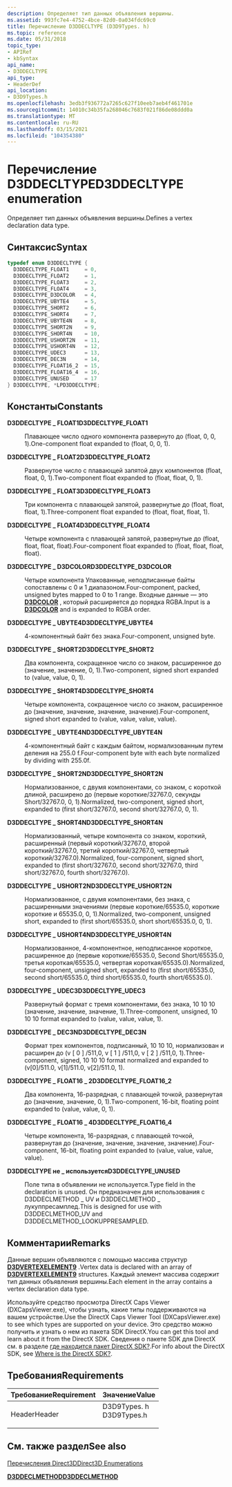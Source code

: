 ```yaml
---
description: Определяет тип данных объявления вершины.
ms.assetid: 993fc7e4-4752-4bce-82d0-0a034fdc69c0
title: Перечисление D3DDECLTYPE (D3D9Types. h)
ms.topic: reference
ms.date: 05/31/2018
topic_type:
- APIRef
- kbSyntax
api_name:
- D3DDECLTYPE
api_type:
- HeaderDef
api_location:
- D3D9Types.h
ms.openlocfilehash: 3edb3f936772a7265c627f10eeb7aeb4f461701e
ms.sourcegitcommit: 14010c34b35fa268046c7683f021f86de08ddd0a
ms.translationtype: MT
ms.contentlocale: ru-RU
ms.lasthandoff: 03/15/2021
ms.locfileid: "104354380"
---
```

# <a name="d3ddecltype-enumeration"></a><span data-ttu-id="53af3-103">Перечисление D3DDECLTYPE</span><span class="sxs-lookup"><span data-stu-id="53af3-103">D3DDECLTYPE enumeration</span></span>

<span data-ttu-id="53af3-104">Определяет тип данных объявления вершины.</span><span class="sxs-lookup"><span data-stu-id="53af3-104">Defines a vertex declaration data type.</span></span>

## <a name="syntax"></a><span data-ttu-id="53af3-105">Синтаксис</span><span class="sxs-lookup"><span data-stu-id="53af3-105">Syntax</span></span>


```C++
typedef enum D3DDECLTYPE { 
  D3DDECLTYPE_FLOAT1     = 0,
  D3DDECLTYPE_FLOAT2     = 1,
  D3DDECLTYPE_FLOAT3     = 2,
  D3DDECLTYPE_FLOAT4     = 3,
  D3DDECLTYPE_D3DCOLOR   = 4,
  D3DDECLTYPE_UBYTE4     = 5,
  D3DDECLTYPE_SHORT2     = 6,
  D3DDECLTYPE_SHORT4     = 7,
  D3DDECLTYPE_UBYTE4N    = 8,
  D3DDECLTYPE_SHORT2N    = 9,
  D3DDECLTYPE_SHORT4N    = 10,
  D3DDECLTYPE_USHORT2N   = 11,
  D3DDECLTYPE_USHORT4N   = 12,
  D3DDECLTYPE_UDEC3      = 13,
  D3DDECLTYPE_DEC3N      = 14,
  D3DDECLTYPE_FLOAT16_2  = 15,
  D3DDECLTYPE_FLOAT16_4  = 16,
  D3DDECLTYPE_UNUSED     = 17
} D3DDECLTYPE, *LPD3DDECLTYPE;
```



## <a name="constants"></a><span data-ttu-id="53af3-106">Константы</span><span class="sxs-lookup"><span data-stu-id="53af3-106">Constants</span></span>

<dl> <dt>

<span data-ttu-id="53af3-107"><span id="D3DDECLTYPE_FLOAT1"></span><span id="d3ddecltype_float1"></span>**D3DDECLTYPE \_ FLOAT1**</span><span class="sxs-lookup"><span data-stu-id="53af3-107"><span id="D3DDECLTYPE_FLOAT1"></span><span id="d3ddecltype_float1"></span>**D3DDECLTYPE\_FLOAT1**</span></span>
</dt> <dd>

<span data-ttu-id="53af3-108">Плавающее число одного компонента развернуто до (float, 0, 0, 1).</span><span class="sxs-lookup"><span data-stu-id="53af3-108">One-component float expanded to (float, 0, 0, 1).</span></span>

</dd> <dt>

<span data-ttu-id="53af3-109"><span id="D3DDECLTYPE_FLOAT2"></span><span id="d3ddecltype_float2"></span>**D3DDECLTYPE \_ FLOAT2**</span><span class="sxs-lookup"><span data-stu-id="53af3-109"><span id="D3DDECLTYPE_FLOAT2"></span><span id="d3ddecltype_float2"></span>**D3DDECLTYPE\_FLOAT2**</span></span>
</dt> <dd>

<span data-ttu-id="53af3-110">Развернутое число с плавающей запятой двух компонентов (float, float, 0, 1).</span><span class="sxs-lookup"><span data-stu-id="53af3-110">Two-component float expanded to (float, float, 0, 1).</span></span>

</dd> <dt>

<span data-ttu-id="53af3-111"><span id="D3DDECLTYPE_FLOAT3"></span><span id="d3ddecltype_float3"></span>**D3DDECLTYPE \_ FLOAT3**</span><span class="sxs-lookup"><span data-stu-id="53af3-111"><span id="D3DDECLTYPE_FLOAT3"></span><span id="d3ddecltype_float3"></span>**D3DDECLTYPE\_FLOAT3**</span></span>
</dt> <dd>

<span data-ttu-id="53af3-112">Три компонента с плавающей запятой, развернутые до (float, float, float, 1).</span><span class="sxs-lookup"><span data-stu-id="53af3-112">Three-component float expanded to (float, float, float, 1).</span></span>

</dd> <dt>

<span data-ttu-id="53af3-113"><span id="D3DDECLTYPE_FLOAT4"></span><span id="d3ddecltype_float4"></span>**D3DDECLTYPE \_ FLOAT4**</span><span class="sxs-lookup"><span data-stu-id="53af3-113"><span id="D3DDECLTYPE_FLOAT4"></span><span id="d3ddecltype_float4"></span>**D3DDECLTYPE\_FLOAT4**</span></span>
</dt> <dd>

<span data-ttu-id="53af3-114">Четыре компонента с плавающей запятой, развернутые до (float, float, float, float).</span><span class="sxs-lookup"><span data-stu-id="53af3-114">Four-component float expanded to (float, float, float, float).</span></span>

</dd> <dt>

<span data-ttu-id="53af3-115"><span id="D3DDECLTYPE_D3DCOLOR"></span><span id="d3ddecltype_d3dcolor"></span>**D3DDECLTYPE \_ D3DCOLOR**</span><span class="sxs-lookup"><span data-stu-id="53af3-115"><span id="D3DDECLTYPE_D3DCOLOR"></span><span id="d3ddecltype_d3dcolor"></span>**D3DDECLTYPE\_D3DCOLOR**</span></span>
</dt> <dd>

<span data-ttu-id="53af3-116">Четыре компонента Упакованные, неподписанные байты сопоставлены с 0 и 1 диапазоном.</span><span class="sxs-lookup"><span data-stu-id="53af3-116">Four-component, packed, unsigned bytes mapped to 0 to 1 range.</span></span> <span data-ttu-id="53af3-117">Входные данные — это [**D3DCOLOR**](d3dcolor.md) , который расширяется до порядка RGBA.</span><span class="sxs-lookup"><span data-stu-id="53af3-117">Input is a [**D3DCOLOR**](d3dcolor.md) and is expanded to RGBA order.</span></span>

</dd> <dt>

<span data-ttu-id="53af3-118"><span id="D3DDECLTYPE_UBYTE4"></span><span id="d3ddecltype_ubyte4"></span>**D3DDECLTYPE \_ UBYTE4**</span><span class="sxs-lookup"><span data-stu-id="53af3-118"><span id="D3DDECLTYPE_UBYTE4"></span><span id="d3ddecltype_ubyte4"></span>**D3DDECLTYPE\_UBYTE4**</span></span>
</dt> <dd>

<span data-ttu-id="53af3-119">4-компонентный байт без знака.</span><span class="sxs-lookup"><span data-stu-id="53af3-119">Four-component, unsigned byte.</span></span>

</dd> <dt>

<span data-ttu-id="53af3-120"><span id="D3DDECLTYPE_SHORT2"></span><span id="d3ddecltype_short2"></span>**D3DDECLTYPE \_ SHORT2**</span><span class="sxs-lookup"><span data-stu-id="53af3-120"><span id="D3DDECLTYPE_SHORT2"></span><span id="d3ddecltype_short2"></span>**D3DDECLTYPE\_SHORT2**</span></span>
</dt> <dd>

<span data-ttu-id="53af3-121">Два компонента, сокращенное число со знаком, расширенное до (значение, значение, 0, 1).</span><span class="sxs-lookup"><span data-stu-id="53af3-121">Two-component, signed short expanded to (value, value, 0, 1).</span></span>

</dd> <dt>

<span data-ttu-id="53af3-122"><span id="D3DDECLTYPE_SHORT4"></span><span id="d3ddecltype_short4"></span>**D3DDECLTYPE \_ SHORT4**</span><span class="sxs-lookup"><span data-stu-id="53af3-122"><span id="D3DDECLTYPE_SHORT4"></span><span id="d3ddecltype_short4"></span>**D3DDECLTYPE\_SHORT4**</span></span>
</dt> <dd>

<span data-ttu-id="53af3-123">Четыре компонента, сокращенное число со знаком, расширенное до (значение, значение, значение, значение).</span><span class="sxs-lookup"><span data-stu-id="53af3-123">Four-component, signed short expanded to (value, value, value, value).</span></span>

</dd> <dt>

<span data-ttu-id="53af3-124"><span id="D3DDECLTYPE_UBYTE4N"></span><span id="d3ddecltype_ubyte4n"></span>**D3DDECLTYPE \_ UBYTE4N**</span><span class="sxs-lookup"><span data-stu-id="53af3-124"><span id="D3DDECLTYPE_UBYTE4N"></span><span id="d3ddecltype_ubyte4n"></span>**D3DDECLTYPE\_UBYTE4N**</span></span>
</dt> <dd>

<span data-ttu-id="53af3-125">4-компонентный байт с каждым байтом, нормализованным путем деления на 255.0 f.</span><span class="sxs-lookup"><span data-stu-id="53af3-125">Four-component byte with each byte normalized by dividing with 255.0f.</span></span>

</dd> <dt>

<span data-ttu-id="53af3-126"><span id="D3DDECLTYPE_SHORT2N"></span><span id="d3ddecltype_short2n"></span>**D3DDECLTYPE \_ SHORT2N**</span><span class="sxs-lookup"><span data-stu-id="53af3-126"><span id="D3DDECLTYPE_SHORT2N"></span><span id="d3ddecltype_short2n"></span>**D3DDECLTYPE\_SHORT2N**</span></span>
</dt> <dd>

<span data-ttu-id="53af3-127">Нормализованное, с двумя компонентами, со знаком, с короткой длиной, расширено до (первые короткие/32767.0, секунды Short/32767.0, 0, 1).</span><span class="sxs-lookup"><span data-stu-id="53af3-127">Normalized, two-component, signed short, expanded to (first short/32767.0, second short/32767.0, 0, 1).</span></span>

</dd> <dt>

<span data-ttu-id="53af3-128"><span id="D3DDECLTYPE_SHORT4N"></span><span id="d3ddecltype_short4n"></span>**D3DDECLTYPE \_ SHORT4N**</span><span class="sxs-lookup"><span data-stu-id="53af3-128"><span id="D3DDECLTYPE_SHORT4N"></span><span id="d3ddecltype_short4n"></span>**D3DDECLTYPE\_SHORT4N**</span></span>
</dt> <dd>

<span data-ttu-id="53af3-129">Нормализованный, четыре компонента со знаком, короткий, расширенный (первый короткий/32767.0, второй короткий/32767.0, третий короткий/32767.0, четвертый короткий/32767.0).</span><span class="sxs-lookup"><span data-stu-id="53af3-129">Normalized, four-component, signed short, expanded to (first short/32767.0, second short/32767.0, third short/32767.0, fourth short/32767.0).</span></span>

</dd> <dt>

<span data-ttu-id="53af3-130"><span id="D3DDECLTYPE_USHORT2N"></span><span id="d3ddecltype_ushort2n"></span>**D3DDECLTYPE \_ USHORT2N**</span><span class="sxs-lookup"><span data-stu-id="53af3-130"><span id="D3DDECLTYPE_USHORT2N"></span><span id="d3ddecltype_ushort2n"></span>**D3DDECLTYPE\_USHORT2N**</span></span>
</dt> <dd>

<span data-ttu-id="53af3-131">Нормализованное, с двумя компонентами, без знака, с расширенными значениями (первые короткие/65535.0, короткие короткие и 65535.0, 0, 1).</span><span class="sxs-lookup"><span data-stu-id="53af3-131">Normalized, two-component, unsigned short, expanded to (first short/65535.0, short short/65535.0, 0, 1).</span></span>

</dd> <dt>

<span data-ttu-id="53af3-132"><span id="D3DDECLTYPE_USHORT4N"></span><span id="d3ddecltype_ushort4n"></span>**D3DDECLTYPE \_ USHORT4N**</span><span class="sxs-lookup"><span data-stu-id="53af3-132"><span id="D3DDECLTYPE_USHORT4N"></span><span id="d3ddecltype_ushort4n"></span>**D3DDECLTYPE\_USHORT4N**</span></span>
</dt> <dd>

<span data-ttu-id="53af3-133">Нормализованное, 4-компонентное, неподписанное короткое, расширенное до (первые короткие/65535.0, Second Short/65535.0, третья короткая/65535.0, четвертая короткая/65535.0).</span><span class="sxs-lookup"><span data-stu-id="53af3-133">Normalized, four-component, unsigned short, expanded to (first short/65535.0, second short/65535.0, third short/65535.0, fourth short/65535.0).</span></span>

</dd> <dt>

<span data-ttu-id="53af3-134"><span id="D3DDECLTYPE_UDEC3"></span><span id="d3ddecltype_udec3"></span>**D3DDECLTYPE \_ UDEC3**</span><span class="sxs-lookup"><span data-stu-id="53af3-134"><span id="D3DDECLTYPE_UDEC3"></span><span id="d3ddecltype_udec3"></span>**D3DDECLTYPE\_UDEC3**</span></span>
</dt> <dd>

<span data-ttu-id="53af3-135">Развернутый формат с тремя компонентами, без знака, 10 10 10 (значение, значение, значение, 1).</span><span class="sxs-lookup"><span data-stu-id="53af3-135">Three-component, unsigned, 10 10 10 format expanded to (value, value, value, 1).</span></span>

</dd> <dt>

<span data-ttu-id="53af3-136"><span id="D3DDECLTYPE_DEC3N"></span><span id="d3ddecltype_dec3n"></span>**D3DDECLTYPE \_ DEC3N**</span><span class="sxs-lookup"><span data-stu-id="53af3-136"><span id="D3DDECLTYPE_DEC3N"></span><span id="d3ddecltype_dec3n"></span>**D3DDECLTYPE\_DEC3N**</span></span>
</dt> <dd>

<span data-ttu-id="53af3-137">Формат трех компонентов, подписанный, 10 10 10, нормализован и расширен до (v \[ 0 \] /511,0, v \[ 1 \] /511,0, v \[ 2 \] /511,0, 1).</span><span class="sxs-lookup"><span data-stu-id="53af3-137">Three-component, signed, 10 10 10 format normalized and expanded to (v\[0\]/511.0, v\[1\]/511.0, v\[2\]/511.0, 1).</span></span>

</dd> <dt>

<span data-ttu-id="53af3-138"><span id="D3DDECLTYPE_FLOAT16_2"></span><span id="d3ddecltype_float16_2"></span>**D3DDECLTYPE \_ FLOAT16 \_ 2**</span><span class="sxs-lookup"><span data-stu-id="53af3-138"><span id="D3DDECLTYPE_FLOAT16_2"></span><span id="d3ddecltype_float16_2"></span>**D3DDECLTYPE\_FLOAT16\_2**</span></span>
</dt> <dd>

<span data-ttu-id="53af3-139">Два компонента, 16-разрядная, с плавающей точкой, развернутая до (значение, значение, 0, 1).</span><span class="sxs-lookup"><span data-stu-id="53af3-139">Two-component, 16-bit, floating point expanded to (value, value, 0, 1).</span></span>

</dd> <dt>

<span data-ttu-id="53af3-140"><span id="D3DDECLTYPE_FLOAT16_4"></span><span id="d3ddecltype_float16_4"></span>**D3DDECLTYPE \_ FLOAT16 \_ 4**</span><span class="sxs-lookup"><span data-stu-id="53af3-140"><span id="D3DDECLTYPE_FLOAT16_4"></span><span id="d3ddecltype_float16_4"></span>**D3DDECLTYPE\_FLOAT16\_4**</span></span>
</dt> <dd>

<span data-ttu-id="53af3-141">Четыре компонента, 16-разрядная, с плавающей точкой, развернутая до (значение, значение, значение, значение).</span><span class="sxs-lookup"><span data-stu-id="53af3-141">Four-component, 16-bit, floating point expanded to (value, value, value, value).</span></span>

</dd> <dt>

<span data-ttu-id="53af3-142"><span id="D3DDECLTYPE_UNUSED"></span><span id="d3ddecltype_unused"></span>**D3DDECLTYPE не \_ используется**</span><span class="sxs-lookup"><span data-stu-id="53af3-142"><span id="D3DDECLTYPE_UNUSED"></span><span id="d3ddecltype_unused"></span>**D3DDECLTYPE\_UNUSED**</span></span>
</dt> <dd>

<span data-ttu-id="53af3-143">Поле типа в объявлении не используется.</span><span class="sxs-lookup"><span data-stu-id="53af3-143">Type field in the declaration is unused.</span></span> <span data-ttu-id="53af3-144">Он предназначен для использования с D3DDECLMETHOD \_ UV и D3DDECLMETHOD \_ лукуппресамплед.</span><span class="sxs-lookup"><span data-stu-id="53af3-144">This is designed for use with D3DDECLMETHOD\_UV and D3DDECLMETHOD\_LOOKUPPRESAMPLED.</span></span>

</dd> </dl>

## <a name="remarks"></a><span data-ttu-id="53af3-145">Комментарии</span><span class="sxs-lookup"><span data-stu-id="53af3-145">Remarks</span></span>

<span data-ttu-id="53af3-146">Данные вершин объявляются с помощью массива структур [**D3DVERTEXELEMENT9**](d3dvertexelement9.md) .</span><span class="sxs-lookup"><span data-stu-id="53af3-146">Vertex data is declared with an array of [**D3DVERTEXELEMENT9**](d3dvertexelement9.md) structures.</span></span> <span data-ttu-id="53af3-147">Каждый элемент массива содержит тип данных объявления вершины.</span><span class="sxs-lookup"><span data-stu-id="53af3-147">Each element in the array contains a vertex declaration data type.</span></span>

<span data-ttu-id="53af3-148">Используйте средство просмотра DirectX Caps Viewer (DXCapsViewer.exe), чтобы узнать, какие типы поддерживаются на вашем устройстве.</span><span class="sxs-lookup"><span data-stu-id="53af3-148">Use the DirectX Caps Viewer Tool (DXCapsViewer.exe) to see which types are supported on your device.</span></span> <span data-ttu-id="53af3-149">Это средство можно получить и узнать о нем из пакета SDK DirectX.</span><span class="sxs-lookup"><span data-stu-id="53af3-149">You can get this tool and learn about it from the DirectX SDK.</span></span> <span data-ttu-id="53af3-150">Сведения о пакете SDK для DirectX см. в разделе [где находится пакет DirectX SDK?](../directx-sdk--august-2009-.md).</span><span class="sxs-lookup"><span data-stu-id="53af3-150">For info about the DirectX SDK, see [Where is the DirectX SDK?](../directx-sdk--august-2009-.md).</span></span>

## <a name="requirements"></a><span data-ttu-id="53af3-151">Требования</span><span class="sxs-lookup"><span data-stu-id="53af3-151">Requirements</span></span>



| <span data-ttu-id="53af3-152">Требование</span><span class="sxs-lookup"><span data-stu-id="53af3-152">Requirement</span></span> | <span data-ttu-id="53af3-153">Значение</span><span class="sxs-lookup"><span data-stu-id="53af3-153">Value</span></span> |
|-------------------|----------------------------------------------------------------------------------------|
| <span data-ttu-id="53af3-154">Header</span><span class="sxs-lookup"><span data-stu-id="53af3-154">Header</span></span><br/> | <dl> <span data-ttu-id="53af3-155"><dt>D3D9Types. h</dt></span><span class="sxs-lookup"><span data-stu-id="53af3-155"><dt>D3D9Types.h</dt></span></span> </dl> |



## <a name="see-also"></a><span data-ttu-id="53af3-156">См. также раздел</span><span class="sxs-lookup"><span data-stu-id="53af3-156">See also</span></span>

<dl> <dt>

[<span data-ttu-id="53af3-157">Перечисления Direct3D</span><span class="sxs-lookup"><span data-stu-id="53af3-157">Direct3D Enumerations</span></span>](dx9-graphics-reference-d3d-enums.md)
</dt> <dt>

[<span data-ttu-id="53af3-158">**D3DDECLMETHOD**</span><span class="sxs-lookup"><span data-stu-id="53af3-158">**D3DDECLMETHOD**</span></span>](./d3ddeclmethod.md)
</dt> </dl>

 

 
